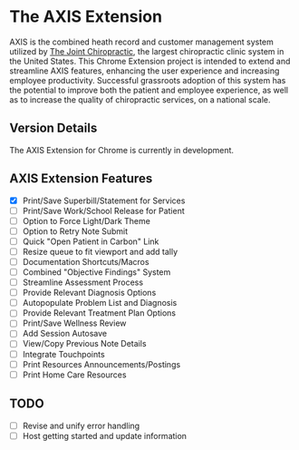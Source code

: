 # The AXIS Extension

AXIS is the combined heath record and customer management system utilized by [The Joint Chiropractic](https://www.thejoint.com/our-story), the largest chiropractic clinic system in the United States. This Chrome Extension project is intended to extend and streamline AXIS features, enhancing the user experience and increasing employee productivity. Successful grassroots adoption of this system has the potential to improve both the patient and employee experience, as well as to increase the quality of chiropractic services, on a national scale.

## Version Details
The AXIS Extension for Chrome is currently in  development.

## AXIS Extension Features
- [x] Print/Save Superbill/Statement for Services
- [ ] Print/Save Work/School Release for Patient
- [ ] Option to Force Light/Dark Theme
- [ ] Option to Retry Note Submit
- [ ] Quick "Open Patient in Carbon" Link
- [ ] Resize queue to fit viewport and add tally
- [ ] Documentation Shortcuts/Macros
- [ ] Combined "Objective Findings" System
- [ ] Streamline Assessment Process
- [ ] Provide Relevant Diagnosis Options
- [ ] Autopopulate Problem List and Diagnosis
- [ ] Provide Relevant Treatment Plan Options
- [ ] Print/Save Wellness Review
- [ ] Add Session Autosave
- [ ] View/Copy Previous Note Details
- [ ] Integrate Touchpoints
- [ ] Print Resources Announcements/Postings
- [ ] Print Home Care Resources

## TODO
 - [ ] Revise and unify error handling
 - [ ] Host getting started and update information
